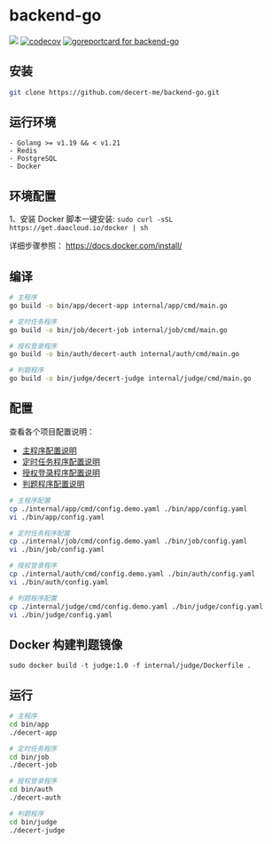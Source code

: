 # backend-go
![](https://img.shields.io/badge/license-MIT-green)
[![codecov](https://codecov.io/gh/decert-me/backend-go/branch/feature/testing/graph/badge.svg?token=D68XAECVLI)](https://codecov.io/gh/decert-me/backend-go)
[![goreportcard for backend-go](https://goreportcard.com/badge/github.com/decert-me/backend-go)](https://goreportcard.com/report/github.com/decert-me/backend-go)
## 安装
```bash
git clone https://github.com/decert-me/backend-go.git
```
## 运行环境

```shell
- Golang >= v1.19 && < v1.21
- Redis
- PostgreSQL
- Docker
```

## 环境配置
1、安装 Docker
脚本一键安装: `sudo curl -sSL https://get.daocloud.io/docker | sh`

详细步骤参照： https://docs.docker.com/install/
## 编译

```bash
# 主程序
go build -o bin/app/decert-app internal/app/cmd/main.go

# 定时任务程序
go build -o bin/job/decert-job internal/job/cmd/main.go

# 授权登录程序
go build -o bin/auth/decert-auth internal/auth/cmd/main.go

# 判题程序
go build -o bin/judge/decert-judge internal/judge/cmd/main.go
```

## 配置

查看各个项目配置说明：
- [主程序配置说明](./internal/app/README.md)
- [定时任务程序配置说明](./internal/job/README.md)
- [授权登录程序配置说明](./internal/auth/README.md)
- [判题程序配置说明](./internal/judge/README.md)


```bash
# 主程序配置
cp ./internal/app/cmd/config.demo.yaml ./bin/app/config.yaml
vi ./bin/app/config.yaml

# 定时任务程序配置
cp ./internal/job/cmd/config.demo.yaml ./bin/job/config.yaml
vi ./bin/job/config.yaml

# 授权登录程序
cp ./internal/auth/cmd/config.demo.yaml ./bin/auth/config.yaml
vi ./bin/auth/config.yaml

# 判题程序配置
cp ./internal/judge/cmd/config.demo.yaml ./bin/judge/config.yaml
vi ./bin/judge/config.yaml
```

## Docker 构建判题镜像

```shell
sudo docker build -t judge:1.0 -f internal/judge/Dockerfile .
```

## 运行

```bash
# 主程序
cd bin/app
./decert-app

# 定时任务程序
cd bin/job
./decert-job

# 授权登录程序
cd bin/auth
./decert-auth

# 判题程序
cd bin/judge
./decert-judge
```
